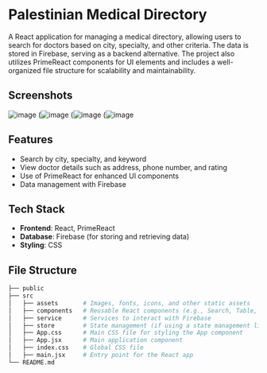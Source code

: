 # Palestinian Medical Directory

A React application for managing a medical directory, allowing users to search for doctors based on city, specialty, and other criteria. The data is stored in Firebase, serving as a backend alternative. The project also utilizes PrimeReact components for UI elements and includes a well-organized file structure for scalability and maintainability.

## Screenshots

![image](https://github.com/user-attachments/assets/8db0f6ea-00e7-4656-884a-b7f3fa3171e6)
(![image](https://github.com/user-attachments/assets/ebf67490-7a5c-402a-a0b3-240d4509a424)
(![image](https://github.com/user-attachments/assets/289d59f4-f227-477a-bf4e-f8914e1771f8)
(![image](https://github.com/user-attachments/assets/a2918e51-5bb8-4eb6-9aef-c0e032d513c4)

## Features

- Search by city, specialty, and keyword
- View doctor details such as address, phone number, and rating
- Use of PrimeReact for enhanced UI components
- Data management with Firebase

## Tech Stack

- **Frontend**: React, PrimeReact
- **Database**: Firebase (for storing and retrieving data)
- **Styling**: CSS

## File Structure

```bash
├── public
├── src
│   ├── assets       # Images, fonts, icons, and other static assets
│   ├── components   # Reusable React components (e.g., Search, Table, Filters)
│   ├── service      # Services to interact with Firebase
│   ├── store        # State management (if using a state management library)
│   ├── App.css      # Main CSS file for styling the App component
│   ├── App.jsx      # Main application component
│   ├── index.css    # Global CSS file
│   ├── main.jsx     # Entry point for the React app
└── README.md

